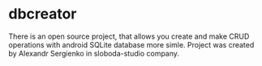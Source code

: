 dbcreator
=========

There is an open source project, that allows you create and make CRUD operations with android SQLite database more simle. Project was created by Alexandr Sergienko in sloboda-studio company.
